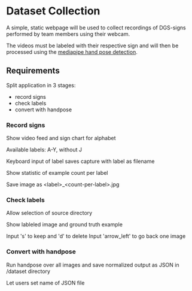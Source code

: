 # Dataset Collection

A simple, static webpage will be used to collect recordings of DGS-signs performed by team members using their webcam.

The videos must be labeled with their respective sign and will then be processed using the [mediapipe hand pose detection](https://google.github.io/mediapipe/solutions/hands.html).

## Requirements

Split application in 3 stages:

- record signs
- check labels
- convert with handpose

### Record signs

Show video feed and sign chart for alphabet

Available labels: A-Y, without J

Keyboard input of label saves capture with label as filename

Show statistic of example count per label

Save image as \<label>_\<count-per-label>.jpg

### Check labels

Allow selection of source directory

Show lableled image and ground truth example

Input 's' to keep and 'd' to delete
Input 'arrow_left' to go back one image

### Convert with handpose

Run handpose over all images and save normalized output as JSON in /dataset directory

Let users set name of JSON file
